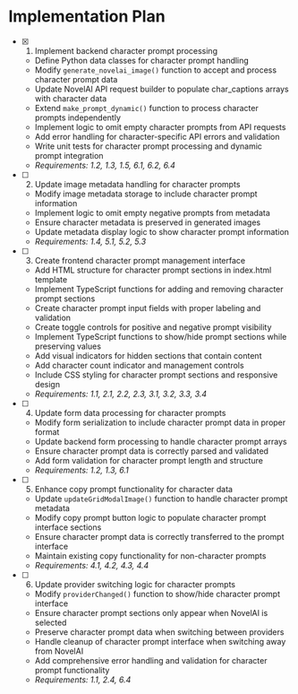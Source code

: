 # Implementation Plan

- [x] 1. Implement backend character prompt processing






  - Define Python data classes for character prompt handling
  - Modify `generate_novelai_image()` function to accept and process character prompt data
  - Update NovelAI API request builder to populate char_captions arrays with character data
  - Extend `make_prompt_dynamic()` function to process character prompts independently
  - Implement logic to omit empty character prompts from API requests
  - Add error handling for character-specific API errors and validation
  - Write unit tests for character prompt processing and dynamic prompt integration
  - _Requirements: 1.2, 1.3, 1.5, 6.1, 6.2, 6.4_

- [ ] 2. Update image metadata handling for character prompts
  - Modify image metadata storage to include character prompt information
  - Implement logic to omit empty negative prompts from metadata
  - Ensure character metadata is preserved in generated images
  - Update metadata display logic to show character prompt information
  - _Requirements: 1.4, 5.1, 5.2, 5.3_

- [ ] 3. Create frontend character prompt management interface
  - Add HTML structure for character prompt sections in index.html template
  - Implement TypeScript functions for adding and removing character prompt sections
  - Create character prompt input fields with proper labeling and validation
  - Create toggle controls for positive and negative prompt visibility
  - Implement TypeScript functions to show/hide prompt sections while preserving values
  - Add visual indicators for hidden sections that contain content
  - Add character count indicator and management controls
  - Include CSS styling for character prompt sections and responsive design
  - _Requirements: 1.1, 2.1, 2.2, 2.3, 3.1, 3.2, 3.3, 3.4_

- [ ] 4. Update form data processing for character prompts
  - Modify form serialization to include character prompt data in proper format
  - Update backend form processing to handle character prompt arrays
  - Ensure character prompt data is correctly parsed and validated
  - Add form validation for character prompt length and structure
  - _Requirements: 1.2, 1.3, 6.1_

- [ ] 5. Enhance copy prompt functionality for character data
  - Update `updateGridModalImage()` function to handle character prompt metadata
  - Modify copy prompt button logic to populate character prompt interface sections
  - Ensure character prompt data is correctly transferred to the prompt interface
  - Maintain existing copy functionality for non-character prompts
  - _Requirements: 4.1, 4.2, 4.3, 4.4_

- [ ] 6. Update provider switching logic for character prompts
  - Modify `providerChanged()` function to show/hide character prompt interface
  - Ensure character prompt sections only appear when NovelAI is selected
  - Preserve character prompt data when switching between providers
  - Handle cleanup of character prompt interface when switching away from NovelAI
  - Add comprehensive error handling and validation for character prompt functionality
  - _Requirements: 1.1, 2.4, 6.4_
